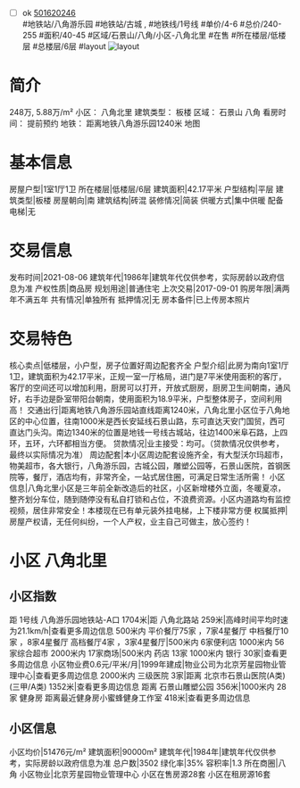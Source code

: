 - [ ] ok [501620246](https://bj.5i5j.com/ershoufang/501620246.html)  
 #地铁站/八角游乐园 #地铁站/古城 ,  #地铁线/1号线
#单价/4-6 #总价/240-255 #面积/40-45   #区域/石景山/八角/小区-八角北里 #在售 #所在楼层/低楼层 #总楼层/6层 #layout 
![layout](http://image2a.5i5j.com/bdir/layout/8cd0fa79bc03457eb92faecd3e408966.jpg_P5.jpg) 
# 简介 
 248万,  5.88万/m² 
小区： 八角北里
建筑类型： 板楼
区域： 石景山 八角
看房时间： 提前预约
地铁： 距离地铁八角游乐园1240米 地图
# 基本信息 
 房屋户型|1室1厅1卫
所在楼层|低楼层/6层
建筑面积|42.17平米
户型结构|平层
建筑类型|板楼
房屋朝向|南
建筑结构|砖混
装修情况|简装
供暖方式|集中供暖
配备电梯|无
# 交易信息 
 发布时间|2021-08-06
建筑年代|1986年|建筑年代仅供参考，实际房龄以政府信息为准
产权性质|商品房
规划用途|普通住宅
上次交易|2017-09-01
购房年限|满两年不满五年
共有情况|单独所有
抵押情况|无
房本备件|已上传房本照片
# 交易特色 
 核心卖点|低楼层，小户型，房子位置好周边配套齐全
户型介绍|此房为南向1室1厅1卫，建筑面积为42.17平米，正规一室一厅格局，进门是7平米使用面积的客厅，客厅的空间还可以增加利用，厨房可以打开，开放式厨房，厨房卫生间朝南，通风好，右手边是卧室带阳台朝南，使用面积为18.9平米，户型整体房子，空间利用高！
交通出行|距离地铁八角游乐园站直线距离1240米，八角北里小区位于八角地区的中心位置，往南1000米是西长安延线石景山路，东可直达天安门国贸，西可直达门头沟。南边1340米的位置是地钱一号线古城站，往边1400米阜石路，上四环，五环，六环都相当方便。
贷款情况|业主接受：均可。（贷款情况仅供参考，最终以实际情况为准）
周边配套|本小区周边配套设施齐全，有大型沃尔玛超市，物美超市，各大银行，八角游乐园，古城公园，雕塑公园等，石景山医院，首钢医院等，餐厅，酒店均有，非常齐全，一站式居住圈，可满足日常生活所需！
小区信息|八角北里小区是三年前全新改造后的社区，小区新增楼外立面，冬暖夏凉，整齐划分车位，随到随停没有私自打锁和占位，不浪费资源。小区内道路均有监控视频，居住非常安全！本楼现在已有单元装外挂电梯，上下楼非常方便
权属抵押|房屋产权请，无任何纠纷，一个人产权，业主自己可做主，放心签约！
# 小区 八角北里
## 小区指数 
 距 1号线 八角游乐园地铁站-A口 1704米|距 八角北路站 259米|高峰时间平均时速为21.1km/h|查看更多周边信息
500米内 平价餐厅75家 ，7家4星餐厅
中档餐厅10家 ，8家4星餐厅
高档餐厅4家 ，3家4星餐厅|500米内 6家便利店
1000米内 56家综合超市
2000米内 17家商场|500米内 药店 13家
1000米内 银行 30家|查看更多周边信息
小区物业费0.6元/平米/月|1999年建成|物业公司为北京芳星园物业管理中心|查看更多周边信息
2000米内 三级医院 3家|距离 北京市石景山医院(A类) (三甲/A类) 1352米|查看更多周边信息
距离 石景山雕塑公园 356米|1000米内 28家 健身房
距离最近健身房小蜜蜂健身工作室 418米|查看更多周边信息
## 小区信息 
 小区均价|51476元/m²
建筑面积|90000m²
建筑年代|1984年|建筑年代仅供参考，实际房龄以政府信息为准
总户数|3502
绿化率|35%
容积率|1.3
所在商圈|八角
小区物业|北京芳星园物业管理中心
小区在售房源28套
小区在租房源16套
